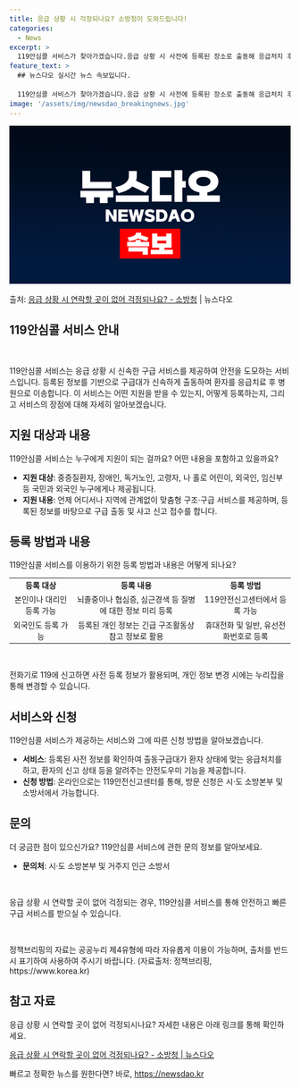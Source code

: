 ```yaml
---
title: 응급 상황 시 걱정되나요? 소방청이 도와드립니다!
categories:
  - News
excerpt: >
  119안심콜 서비스가 찾아가겠습니다.응급 상황 시 사전에 등록된 장소로 출동해 응급처치 후 병원으로 이송합니…
feature_text: >
  ## 뉴스다오 실시간 뉴스 속보입니다.

  119안심콜 서비스가 찾아가겠습니다.응급 상황 시 사전에 등록된 장소로 출동해 응급처치 후 병원으로 이송합니…
image: '/assets/img/newsdao_breakingnews.jpg'
---
```


![뉴스다오 속보](/assets/img/newsdao_breakingnews.jpg)

<p>출처: <a href="https://newsdao.kr/2735" rel="dofollow">응급 상황 시 연락할 곳이 없어 걱정되나요? - 소방청</a> | 뉴스다오</p>

<h2 data-ke-size="size26">119안심콜 서비스 안내</h2>
<p data-ke-size="size16">&nbsp;</p>
119안심콜 서비스는 응급 상황 시 신속한 구급 서비스를 제공하여 안전을 도모하는 서비스입니다. 등록된 정보를 기반으로 구급대가 신속하게 출동하여 환자를 응급치료 후 병원으로 이송합니다. 이 서비스는 어떤 지원을 받을 수 있는지, 어떻게 등록하는지, 그리고 서비스의 장점에 대해 자세히 알아보겠습니다.

<h2 data-ke-size="size24">지원 대상과 내용</h2>
<p data-ke-size="size16">119안심콜 서비스는 누구에게 지원이 되는 걸까요? 어떤 내용을 포함하고 있을까요?</p>

<ul>
  <li><b>지원 대상</b>: 중증질환자, 장애인, 독거노인, 고령자, 나 홀로 어린이, 외국인, 임신부 등 국민과 외국인 누구에게나 제공됩니다.</li>
  <li><b>지원 내용</b>: 언제 어디서나 지역에 관계없이 맞춤형 구조·구급 서비스를 제공하며, 등록된 정보를 바탕으로 구급 출동 및 사고 신고 접수를 합니다.</li>
</ul>

<h2 data-ke-size="size24">등록 방법과 내용</h2>
<p data-ke-size="size16">119안심콜 서비스를 이용하기 위한 등록 방법과 내용은 어떻게 되나요?</p>

<table>
  <tr>
    <td style="text-align: center; height: 17px;"><b>등록 대상</b></td>
    <td style="text-align: center; height: 17px;"><b>등록 내용</b></td>
    <td style="text-align: center; height: 17px;"><b>등록 방법</b></td>
  </tr>
  <tr>
    <td style="text-align: center; height: 17px;">본인이나 대리인 등록 가능</td>
    <td style="text-align: center; height: 17px;">뇌졸중이나 협심증, 심근경색 등 질병에 대한 정보 미리 등록</td>
    <td style="text-align: center; height: 17px;">119안전신고센터에서 등록 가능</td>
  </tr>
  <tr>
    <td style="text-align: center; height: 17px;">외국인도 등록 가능</td>
    <td style="text-align: center; height: 17px;">등록된 개인 정보는 긴급 구조활동상 참고 정보로 활용</td>
    <td style="text-align: center; height: 17px;">휴대전화 및 일반, 유선전화번호로 등록</td>
  </tr>
</table>

<p data-ke-size="size16">&nbsp;</p>
<p data-ke-size="size16">전화기로 119에 신고하면 사전 등록 정보가 활용되며, 개인 정보 변경 시에는 누리집을 통해 변경할 수 있습니다.</p>

<h2 data-ke-size="size24">서비스와 신청</h2>
<p data-ke-size="size16">119안심콜 서비스가 제공하는 서비스와 그에 따른 신청 방법을 알아보겠습니다.</p>

<ul>
  <li><b>서비스</b>: 등록된 사전 정보를 확인하여 출동구급대가 환자 상태에 맞는 응급처치를 하고, 환자의 신고 상태 등을 알려주는 안전도우미 기능을 제공합니다.</li>
  <li><b>신청 방법</b>: 온라인으로는 119안전신고센터를 통해, 방문 신청은 시·도 소방본부 및 소방서에서 가능합니다.</li>
</ul>

<h2 data-ke-size="size24">문의</h2>
<p data-ke-size="size16">더 궁금한 점이 있으신가요? 119안심콜 서비스에 관한 문의 정보를 알아보세요.</p>

<ul>
  <li><b>문의처</b>: 시·도 소방본부 및 거주지 인근 소방서</li>
</ul>

<p data-ke-size="size16">&nbsp;</p>
<p data-ke-size="size16">응급 상황 시 연락할 곳이 없어 걱정되는 경우, 119안심콜 서비스를 통해 안전하고 빠른 구급 서비스를 받으실 수 있습니다.</p>
<p data-ke-size="size16">&nbsp;</p>
<footer>정책브리핑의 자료는 공공누리 제4유형에 따라 자유롭게 이용이 가능하며, 출처를 반드시 표기하여 사용하여 주시기 바랍니다. (자료출처: 정책브리핑, https://www.korea.kr)</footer>
<h2 data-ke-size="size26">참고 자료</h2>
<p data-ke-size="size16">응급 상황 시 연락할 곳이 없어 걱정되시나요? 자세한 내용은 아래 링크를 통해 확인하세요.</p>
<a href="https://newsdao.kr/2735">응급 상황 시 연락할 곳이 없어 걱정되나요? - 소방청 | 뉴스다오</a> 

빠르고 정확한 뉴스를 원한다면? 바로, <a href="https://newsdao.kr" rel="dofollow">https://newsdao.kr</a>


    
